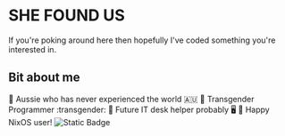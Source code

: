 # SHE FOUND US
If you're poking around here then hopefully I've coded something you're interested in.
## Bit about me
:star2: Aussie who has never experienced the world :australia:
:star2: Transgender Programmer :transgender:
:star2: Future IT desk helper probably :desktop_computer:
:star2: Happy NixOS user! ![Static Badge](https://img.shields.io/badge/Lover-NixOS?label=NixOS&labelColor=7eb8e2&color=959896)

